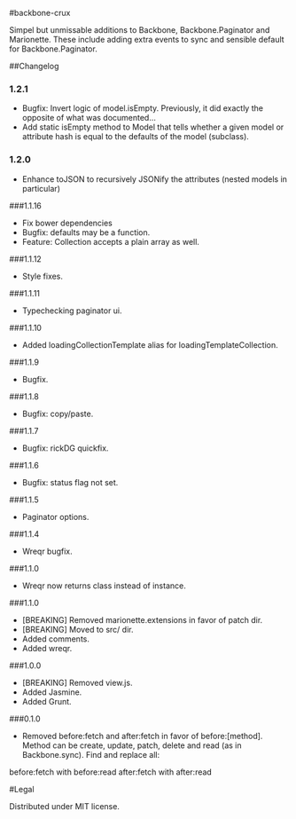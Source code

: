 #backbone-crux  

Simpel but unmissable additions to Backbone, Backbone.Paginator and Marionette. These include adding extra events to sync and sensible default for Backbone.Paginator.


##Changelog
### 1.2.1
- Bugfix: Invert logic of model.isEmpty. Previously, it did exactly the opposite of
  what was documented...
- Add static isEmpty method to Model that tells whether a given model or attribute
  hash is equal to the defaults of the model (subclass).

### 1.2.0
- Enhance toJSON to recursively JSONify the attributes (nested models in particular)

###1.1.16
- Fix bower dependencies
- Bugfix: defaults may be a function.
- Feature: Collection accepts a plain array as well.

###1.1.12

- Style fixes.

###1.1.11

- Typechecking paginator ui.

###1.1.10

- Added loadingCollectionTemplate alias for loadingTemplateCollection.

###1.1.9

- Bugfix.

###1.1.8

- Bugfix: copy/paste.

###1.1.7

- Bugfix: rickDG quickfix.

###1.1.6

- Bugfix: status flag not set.

###1.1.5

- Paginator options.

###1.1.4

- Wreqr bugfix.

###1.1.0

- Wreqr now returns class instead of instance.

###1.1.0

- [BREAKING] Removed marionette.extensions in favor of patch dir.
- [BREAKING] Moved to src/ dir.
- Added comments.
- Added wreqr.


###1.0.0

- [BREAKING] Removed view.js.
- Added Jasmine.
- Added Grunt.


###0.1.0

- Removed before:fetch and after:fetch in favor of before:[method]. Method can be create, update, patch, delete and read (as in Backbone.sync). Find and replace all:

before:fetch with before:read
after:fetch with after:read


#Legal

Distributed under MIT license.
